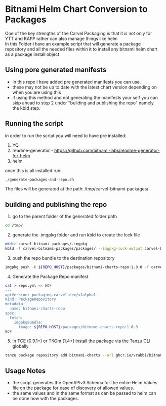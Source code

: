 # Bitnami Helm Chart Conversion to Packages
One of the key strengths of the Carvel Packaging is that it is not only for YTT and KAPP rather can also manage things like helm  
In this Folder i have an example script that will generate a package repository and all the needed files within it to install any bitnami helm chart as a package install object  

## Using pore generated manifests
* In this repo i have added pre generated manifests you can use.  
* these may not be up to date with the latest chart version depending on when you are using this
* if using this method and not generating the manifests your self you can skip ahead to step 2 under "building and publishing the repo" namely the kbld step.  

## Running the script
in order to run the script you will need to have pre installed:  
1. YQ
2. readme-generator - https://github.com/bitnami-labs/readme-generator-for-helm
3. helm  

once this is all installed run:  
``` bash
./generate-packages-and-repo.sh
```  
The files will be generated at the path: /tmp/carvel-bitnami-packages/

## building and publishing the repo
1. go to the parent folder of the generated folder path
``` bash
cd /tmp/
```  
2. generate the .imgpkg folder and run kbld to create the lock file
``` bash
mkdir carvel-bitnami-packages/.imgpkg
kbld -f carvel-bitnami-packages/packages/ --imgpkg-lock-output carvel-bitnami-packages/.imgpkg/images.yml
```  
3. push the repo bundle to the destination repository
``` bash
imgpkg push -b ${REPO_HOST}/packages/bitnami-charts-repo:1.0.0 -f carvel-bitnami-packages
```  
4. Generate the Package Repo manifest
``` bash
cat > repo.yml << EOF
---
apiVersion: packaging.carvel.dev/v1alpha1
kind: PackageRepository
metadata:
  name: bitnami-charts-repo
spec:
  fetch:
    imgpkgBundle:
      image: ${REPO_HOST}/packages/bitnami-charts-repo:1.0.0
EOF
```  
5. in TCE (0.9.1+) or TKGm (1.4+) install the package via the Tanzu CLI globally
``` bash
tanzu package repository add bitnami-charts --url ghcr.io/vrabbi/bitnami-charts-repo:1.0.0 -n tanzu-package-repo-global --create-namespace
```
## Usage Notes
* the script generates the OpenAPIv3 Schema for the entire Helm Values file on the package for ease of discovery of allowed values.  
* the same values and in the same format as can be passed to helm can be done now with the packages.  
